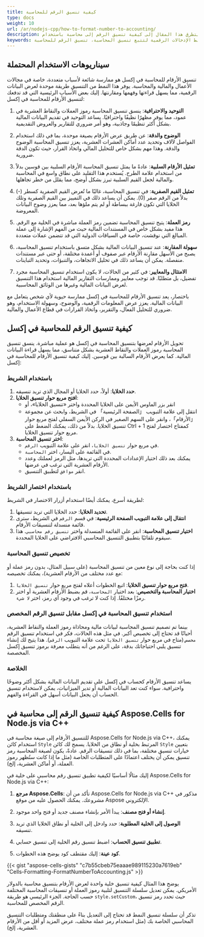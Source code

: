 ```yaml
---
title: كيفية تنسيق الرقم للمحاسبة
type: docs
weight: 10
url: /ar/nodejs-cpp/how-to-format-number-to-accounting/
description: سيتطرق هذا المقال إلى كيفية تنسيق الرقم إلى محاسبة باستخدام API الخاص بـ Aspose.Cells for Node.js via C++.
keywords: تحويل القيم الرقمية إلى تنسيق محاسبة، تطبيق تنسيق محاسبة على البيانات الرقمية، تحويل الأرقام إلى تمثيل محاسبي، تنسيق الأرقام وفقًا للمبادئ المحاسبية، ضبط الإدخالات الرقمية لتتبع تنسيق المحاسبة، تنسيق الرقم للمحاسبة
---
```


## **سيناريوهات الاستخدام المحتملة**
تنسيق الأرقام للمحاسبة في إكسل هو ممارسة شائعة لأسباب متعددة، خاصة في مجالات الأعمال والمالية والمحاسبة. يوفر هذا النمط من التنسيق طريقة موحدة لعرض البيانات الرقمية، مما يسهل قراءتها وفهمها ومقارنتها. إليك بعض الأسباب الرئيسية التي قد تدفعك لتنسيق الأرقام للمحاسبة في إكسل:

1. **التوحيد والاحترافية**: ينسق تنسيق المحاسبة رموز العملات والنقاط العشرية في عمود، مما يوفر مظهرًا نظيفًا واحترافيًا. يساعد التوحيد في تقديم البيانات المالية بشكل أكثر تنظيمًا وجاذبية، وهو أمر ضروري للتقارير والعروض التقديمية.

2. **الوضوح والدقة**: عن طريق عرض الأرقام بصيغة موحدة، بما في ذلك استخدام الفواصل لآلاف وتحديد عدد أماكن العشرات العشرية، يعزز تنسيق المحاسبة الوضوح والدقة. وهذا مهم بشكل خاص للتحليل المالي واتخاذ القرار، حيث تكون الدقة ضرورية.

3. **تمثيل الأرقام السلبية**: عادةً ما يمثل تنسيق المحاسبة الأرقام السلبية بين قوسين بدلاً من استخدام علامة الطرح. يُستخدم هذا التقليد على نطاق واسع في المحاسبة والمالية لجعل القيم السلبية تبرز بشكل أوضح، مما يقلل من خطر تجاهلها.

4. **تمثيل القيم الصفرية**: في تنسيق المحاسبة، غالبًا ما تُعرض القيم الصفرية كسطر (-) بدلاً من الرقم صفر (0). يمكن أن يساعد ذلك في التمييز بين القيم الصفرية وتلك الخلايا التي تكون فارغة ببساطة أو لم يتم ملؤها بعد، مما يعزز وضوح البيانات المعروضة.

5. **رمز العملة**: يتيح تنسيق المحاسبة تضمين رمز العملة مباشرة في الخلية مع الرقم. هذا مفيد بشكل خاص في المستندات المالية حيث من المهم الإشارة إلى عملة المبالغ التي نوقشت، خاصة في السياقات الدولية التي قد تتضمن عملات متعددة.

6. **سهولة المقارنة**: عند تنسيق البيانات المالية بشكل متسق باستخدام تنسيق المحاسبة، يصبح من الأسهل مقارنة الأرقام عبر صفوف أو أعمدة مختلفة، أو حتى عبر مستندات منفصلة. يمكن أن يساعد ذلك في تحليل الاتجاهات، والتنبؤات، وتحديد التباينات.

7. **الامتثال والمعايير**: في كثير من الحالات، لا يكون استخدام تنسيق المحاسبة مجرد تفضيل، بل متطلبًا. قد توجب معايير وممارسات التقارير المالية استخدام هذا التنسيق لعرض البيانات المالية وغيرها من الوثائق المحاسبية.

باختصار، يعد تنسيق الأرقام للمحاسبة في إكسل ممارسة حيوية لأي شخص يتعامل مع البيانات المالية. يعزز عرض المعلومات الرقمية، والوضوح، وسهولة الاستخدام، وهو ضروري للتحليل الفعال، والتقرير، واتخاذ القرارات في قطاع الأعمال والمالية.

## **كيفية تنسيق الرقم للمحاسبة في إكسل**
تحويل الأرقام لعرضها بتنسيق المحاسبة في إكسل هو عملية مباشرة. ينسق تنسيق المحاسبة رموز العملات والنقاط العشرية بشكل متناسق، مما يسهل قراءة البيانات المالية. كما يعرض الأرقام السالبة بين قوسين. إليك كيفية تنسيق الأرقام للمحاسبة في إكسل:

### باستخدام الشريط

1. **حدد الخلايا**: أولاً، حدد الخلايا أو المجال الذي تريد تنسيقه.
2. **افتح مربع حوار تنسيق الخلايا**: 
   - انقر بزر الماوس الأيمن على الخلايا المحددة واختر «تنسيق الخلايا»، أو
   - انتقل إلى علامة التبويب 「الصفحة الرئيسية」 في الشريط، وابحث عن مجموعة 「الأرقام」، وانقر على السهم الصغير في الركن الأيمن السفلي لفتح مربع حوار تنسيق الخلايا. بدلاً من ذلك، يمكنك الضغط على Ctrl + 1 كمفتاح اختصار لفتح مربع حوار تنسيق الخلايا.
3. **اختر تنسيق المحاسبة**:
   - في مربع حوار `تنسيق الخلايا`، انقر على علامة التبويب `الرقم`.
   - في القائمة على اليسار، اختر `المحاسبة`.
   - يمكنك بعد ذلك اختيار الإعدادات المحددة التي تريدها، مثل الرمز لعملتك وعدد الأرقام العشرية التي ترغب في عرضها.
   - انقر `موافق` لتطبيق التنسيق.

### باستخدام اختصار الشريط

لطريقة أسرع، يمكنك أيضًا استخدام أزرار الاختصار في الشريط:

1. **تحديد الخلايا**: حدد الخلايا التي تريد تنسيقها.
2. **انتقال إلى علامة التبويب الصفحة الرئيسية**: في قسم `الرقم` في الشريط، سترى قائمة منسدلة لتنسيقات الأرقام.
3. **اختيار تنسيق المحاسبة**: انقر على القائمة المنسدلة واختر `تنسيق رقم محاسبي`. هذا سيقوم تلقائيًا بتطبيق التنسيق المحاسبي الافتراضي على الخلايا المحددة.

### تخصيص تنسيق المحاسبة

إذا كنت بحاجة إلى نوع معين من تنسيق المحاسبة (على سبيل المثال، بدون رمز عملة أو مع عدد مختلف من الأرقام العشرية)، يمكنك تخصيصه:

1. **فتح مربع حوار تنسيق الخلايا**: اتبع الخطوات أعلاه لفتح مربع حوار `تنسيق الخلايا`.
2. **اختيار المحاسبة والتخصيص**: بعد اختيار `المحاسبة`، قم بضبط الأرقام العشرية أو اختر رمزًا مختلفًا. إذا كنت لا ترغب في وجود أي رمز، اختر `لا شيء`.

### استخدام تنسيق المحاسبة في إكسل مقابل تنسيق الرقم المخصص

بينما تم تصميم تنسيق المحاسبة لبيانات مالية ومحاذاة رموز العملة والنقاط العشرية، أحيانًا قد تحتاج إلى تخصيص أكبر. في مثل هذه الحالات، فكر في استخدام تنسيق الرقم `مخصص` (متاح في مربع حوار `تنسيق الخلايا` تحت علامة التبويب `الرقم`). هذا يتيح لك إنشاء تنسيق يلبي احتياجاتك بدقة، على الرغم من أنه يتطلب معرفة برموز تنسيق إكسل المخصصة.

### الخلاصة

يساعد تنسيق الأرقام كحساب في إكسل على تقديم البيانات المالية بشكل أكثر وضوحًا واحترافية. سواء كنت تعد البيانات المالية أو تدير الميزانيات، يمكن لاستخدام تنسيق الحساب أن يجعل البيانات أسهل في القراءة والفهم.

## **كيفية تنسيق الرقم إلى محاسبة في Aspose.Cells for Node.js via C++**
للتنسيق الأرقام إلى صيغة محاسبة في Aspose.Cells for Node.js via C++، يمكنك استخدام كائن `Style` المرتبط بخلية أو نطاق من الخلايا. يسمح لك كائن `Style` بتعيين خيارات تنسيق مختلفة، بما في ذلك تنسيقات الرقم. عادةً، يكون لصيغة المحاسبة رمز تنسيق يمكن أن يختلف اعتمادًا على المتطلبات الخاصة (مثل ما إذا كانت ستُظهر رموز العملة، أو أماكن العشرية، إلخ).

إليك مثالًا أساسيًا لكيفية تطبيق تنسيق رقم محاسبي على خلية في Aspose.Cells for Node.js via C++:

1. **مرجع Aspose.Cells**: تأكد من أن Aspose.Cells for Node.js via C++ مذكور في مشروعك. يمكنك الحصول عليه من موقع Aspose الإلكتروني.

2. **إنشاء أو فتح مصنف**: يبدأ الأمر بإنشاء مصنف جديد أو فتح واحد موجود.

3. **الوصول إلى الخلية المطلوبة**: حدد وادخل إلى الخلية أو نطاق الخلايا الذي تريد تنسيقه.

4. **تطبيق تنسيق الحساب**: اضبط تنسيق رقم الخلية إلى تنسيق حسابي.

4. **كود عينة**: إليك مقتطف كود يوضح هذه الخطوات.

{{< gist "aspose-cells-gists" "c7b55cbeb75eaaae989115230a7619eb" "Cells-Formatting-FormatNumberToAccounting.js" >}}

يوضح هذا المثال كيفية تنسيق خلية واحدة لعرض الأرقام بتنسيق محاسبة بالدولار الأمريكي. يمكن تعديل سلسلة التنسيق لتلبية رموز العملة أو تنسيقات المحاسبة المختلفة حسب الحاجة. الجزء الرئيسي هو طريقة `style.setCustom`، حيث تحدد رمز تنسيق الرقم المخصص للمحاسبة.

تذكر أن سلسلة تنسيق النمط قد تحتاج إلى التعديل بناءً على منطقتك ومتطلبات التنسيق المحاسبي الخاصة بك (مثل استخدام رمز عملة مختلف، عرض المزيد أو أقل من الأرقام العشرية، إلخ).

